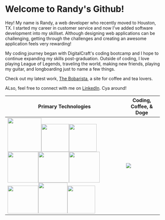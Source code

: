 # Welcome to Randy's Github!

Hey! My name is Randy, a web developer who recently moved to Houston, TX. I started my career in customer service and now I've added software development into my skillset. Although designing web applications can be challenging, getting through the challenges and creating an awesome application feels very rewarding!

My coding journey began with DigitalCraft's coding bootcamp and I hope to continue expanding my skills post-graduation. Outside of coding, I love playing League of Legends, traveling the world, making new friends, playing my guitar, and longboarding just to name a few things.

Check out my latest work, [The Bobarista](https://randychong.github.io/bobarista/), a site for coffee and tea lovers.

ALso, feel free to connect with me on [LinkedIn](https://randychong.github.io/bobarista/). Cya around!

Primary Technologies | Coding, Coffee, & Doge
------------ | -------------
<img src="https://user-images.githubusercontent.com/80119466/121764086-c331df80-cb06-11eb-98e6-5754ef975719.png" height="110px"></img><img src="https://user-images.githubusercontent.com/80119466/121764087-c5943980-cb06-11eb-96ad-97b4604da4b7.png" height="90px"></img><img src="https://user-images.githubusercontent.com/80119466/121763976-b1037180-cb05-11eb-9d68-c2c2f576f2be.png" height="90px"></img><img src="https://user-images.githubusercontent.com/80119466/121763980-b2cd3500-cb05-11eb-98ee-5d39194221e8.png" height="100px"></img><img src="https://user-images.githubusercontent.com/80119466/121763981-b3fe6200-cb05-11eb-91cc-a822fd294ed8.png" height="100px"></img><img src="https://user-images.githubusercontent.com/80119466/121764081-bf9e5880-cb06-11eb-8a81-22f9b4ccb35a.png" height="100px"></img><img src="https://user-images.githubusercontent.com/80119466/121764091-c9c05700-cb06-11eb-8128-b59d4dbbbca3.png" height="90px" width="100px"></img><img src="https://user-images.githubusercontent.com/80119466/121764093-ccbb4780-cb06-11eb-8dee-296563cc32c7.png" height="100px" width="95px"></img><img src="https://user-images.githubusercontent.com/80119466/121764094-cf1da180-cb06-11eb-9626-8fcf3cd904ad.png" height="90px"></img> | <img src="https://media.giphy.com/media/kD4pknHevDUQNOTSbl/giphy.gif"></img>

